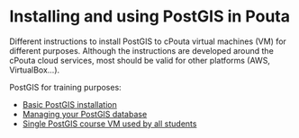 # Installing and using PostGIS in Pouta
Different instructions to install PostGIS to cPouta virtual machines (VM) for different purposes. Although the instructions are developed around the cPouta cloud services, most should be valid for other platforms (AWS, VirtualBox...).

PostGIS for training purposes:
- [Basic PostGIS installation](basic_postgis_install.md)
- [Managing your PostGIS database](basic_postgis_management.md)
- [Single PostGIS course VM used by all students](single_postgis_for_training.md)
